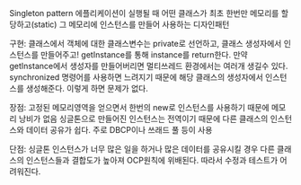 Singleton pattern
에플리케이션이 실행될 때 어떤 클래스가 최초 한번만 메모리를 할당하고(static) 그 메모리에 인스턴스를 만들어 사용하는 디자인패턴

구현: 클래스에서 객체에 대한 클래스변수는 private로 선언하고, 클래스 생성자에서 인스턴스를 만들어주고! getInstance를 통해 instance를 return한다.
만약 getInstance에서 생성자를 만들어버리면 멀티쓰레드 환경에서는 여러개 생길수 있다. synchronized 명령어를 사용하면 느려지기 때문에 해당 클래스의 생성자에서 인스턴스를 생성해준다. 이렇게 하면 문제가 없다.

장점: 고정된 메모리영역을 얻으면서 한번의 new로 인스턴스를 사용하기 때문에 메모리 낭비가 없음
싱글톤으로 만들어진 인스턴스는 전역이기 때문에 다른 클래스의 인스턴스와 데이터 공유가 쉽다.
주로 DBCP이나 쓰래드 풀 등이 사용

단점: 싱글톤 인스턴스가 너무 많은 일을 하거나 많은 데이터를 공유시킬 경우 다른 클래스의 인스턴스들과 결합도가 높아져 OCP원칙에 위배된다.
따라서 수정과 테스트가 어려워진다.

